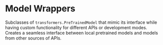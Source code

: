# Model Wrappers

Subclasses of `transformers.PreTrainedModel` that mimic its interface while having custom functionality for different APIs or development modes.  Creates a seamless interface between local pretrained models and models from other sources of APIs.